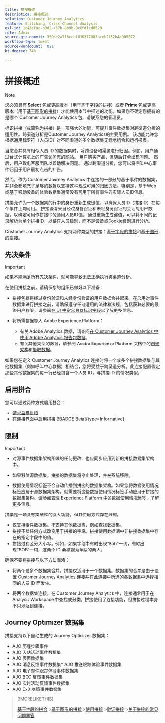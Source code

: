 ```yaml
---
title: 拼接概述
description: 拼接概述
solution: Customer Journey Analytics
feature: Stitching, Cross-Channel Analysis
exl-id: 1c42efac-b3d2-437b-8b0b-9c6fdfed8520
role: Admin
source-git-commit: 359fe2a718ccef816377083aceb2652b4a905072
workflow-type: tm+mt
source-wordcount: '821'
ht-degree: 74%

---
```


# 拼接概述

>[!NOTE]
>
>您必须具有 **Select** 包或更高版本（用于[基于字段的拼接](fbs.md)）或者 **Prime** 包或更高版本（用于[基于图形的拼接](gbs.md)）才能使用本节中描述的功能。如果您不确定您拥有的是哪个 Customer Journey Analytics 包，请联系您的管理员。

标识拼接（或简称为拼接）是一项强大的功能，可提升事件数据集对跨渠道分析的适用性。跨渠道分析是Customer Journey Analytics的主要用例。 该功能允许您根据通用标识符（人员ID）对不同渠道的多个数据集无缝地组合和运行报表。

当您合并具有相似人员 ID 的数据集时，将跨设备和渠道进行归因。例如，用户通过台式计算机上的广告访问您的网站。 用户购买产品，但随后订单出现问题。 然后，用户致电客服团队以帮助解决问题。 通过跨渠道分析，您可以将呼叫中心事件归因于用户最初点击的广告。

然而，作为 Customer Journey Analytics 中连接的一部分的基于事件的数据集，并非全都填充了足够的数据以支持这种现成可用的归因方法。特别是，基于Web或基于移动设备的体验数据集通常没有可用于所有事件的实际人员ID信息。

拼接允许为一个数据集的行中的身份重新生成键值，以确保人员ID（拼接ID）在每个事件上均可用。 拼接查看来自经过身份验证和未经身份验证的会话的用户数据，以确定可用作拼接ID的通用人员ID值。 通过重新生成键值，可以将不同的记录解析为单个拼接ID，以供在人员级别，而不是设备或Cookie级别进行分析。

Customer Journey Analytics 支持两种类型的拼接：[基于字段的拼接](fbs.md)和[基于图形的拼接](gbs.md)。

## 先决条件

>[!IMPORTANT]
>
>如果不能满足所有先决条件，就可能导致无法正确执行跨渠道分析。

在使用拼接之前，请确保您的组织已做好以下准备：

- 拼接包括将经过身份验证和未经身份验证的用户数据合并起来。在启用对事件数据集进行拼接之前，请确保遵守任何适用的法律和法规，包括获取必要的最终用户权限。请参阅[在 UI 中定义身份标识字段](https://experienceleague.adobe.com/zh-hans/docs/experience-platform/xdm/ui/fields/identity)以了解更多信息。

- 将所需数据导入 Adobe Experience Platform：

   - 有关 Adobe Analytics 数据，请查阅[在 Customer Journey Analytics 中使用 Adobe Analytics 报告包数据](/help/getting-started/aa-vs-cja/aa-data-in-cja.md)。
   - 有关其他类型的数据，请参阅 Adobe Experience Platform 文档中的[创建架构](https://experienceleague.adobe.com/zh-hans/docs/experience-platform/xdm/tutorials/create-schema-ui)和[摄取数据](https://experienceleague.adobe.com/zh-hans/docs/experience-platform/ingestion/home)。

如果您在定义 Customer Journey Analytics 连接时将一个或多个拼接数据集与其他数据集（例如呼叫中心数据）相结合，您将受益于跨渠道分析。此连接配置假定那些其他数据集的每一行已经包含一个人员 ID，与拼接 ID 的情况类似。

## 启用拼合

您可以通过两种方式启用拼合：

- [请求启用拼接](/help/stitching/use-stitching.md)
- [在连接界面中启用拼接](/help/stitching/use-stitching-ui.md) [!BADGE Beta]{type=Informative}

## 限制

>[!IMPORTANT]
>
>
>- 对源事件数据集架构所做的任何更改，也应同步应用到新的拼接数据集架构中。
>
>- 如果移除源数据集，拼接的数据集将停止处理，并被系统移除。
>
>- 数据使用情况标签不会自动传播到拼接的数据集架构。如果您将数据使用情况标签应用于源数据集架构，就需要将这些数据使用情况标签手动应用于拼接的数据集架构。请参阅[管理 Experience Platform 中的数据使用情况标签](https://experienceleague.adobe.com/zh-hans/docs/experience-platform/data-governance/labels/overview)，了解更多信息。

拼接是一项具有突破性的强大功能，但其使用方式存在限制。

- 仅支持事件数据集。不支持其他数据集，例如查找数据集。
- 拼接不以任何方式改变用于拼接的字段。拼接使用数据湖中非拼接数据集中存在的指定字段中的值。
- 拼接过程区分大小写。例如，如果字段中有时出现“Bob”一词，有时出现“BOB”一词，这两个 ID 会被视为单独的两人。

确保不要将拼接与以下方法混淆：

- 将两个或多个数据集合并。拼接仅适用于一个数据集。数据集的合并是由于设置 Customer Journey Analytics 连接并在此连接中所选的各数据集中选择相同的人员 ID 而发生。

- 将两个数据集连接。在 Customer Journey Analytics 中，连接通常用于在 Analysis Workspace 中查找或分类。拼接使用了连接功能，但拼接过程本身不只涉及到连接。


## Journey Optimizer 数据集

拼接支持以下自动生成的 Journey Optimizer 数据集：

- AJO 历程步骤事件
- AJO 入站活动事件数据集
- AJO 表面数据集
- AJO 消息反馈事件数据集* AJO 推送跟踪体验事件数据集
- AJO 电子邮件跟踪体验事件数据集
- AJO BCC 反馈事件数据集
- AJO 实时活动反馈事件数据集
- AJO ExD 决策事件数据集

>[!MORELIKETHIS]
>
>[基于字段的拼合](fbs.md)
>&#x200B;>[基于图形的拼接](gbs.md)
>&#x200B;>[使用拼接](use-stitching.md)
>&#x200B;>[验证拼接](validate.md)
>&#x200B;>[关于拼接的常见问题解答](faq.md)

